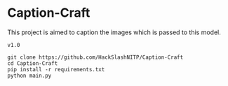 # Caption-Craft
This project is aimed to caption the images which is passed to this model.


`v1.0`
```
git clone https://github.com/HackSlashNITP/Caption-Craft
cd Caption-Craft
pip install -r requirements.txt
python main.py
```
